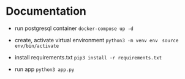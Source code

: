 # Documentation

  - run postgresql container
       ``` docker-compose up -d ```

  - create, activate virtual environment
       ``` python3 -m venv env ```
       ```  source env/bin/activate ```
   - install requirements.txt
       ``` pip3 install -r requirements.txt ```
   - run app
       ```python3 app.py ```